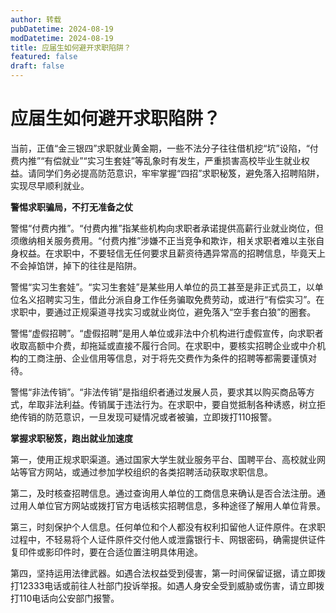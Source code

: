 ```yaml
---
author: 转载
pubDatetime: 2024-08-19
modDatetime: 2024-08-19
title: 应届生如何避开求职陷阱？
featured: false
draft: false
---
```

# **应届生如何避开求职陷阱？**

当前，正值“金三银四”求职就业黄金期，一些不法分子往往借机挖“坑”设陷，“付费内推”“有偿就业”“实习生套娃”等乱象时有发生，严重损害高校毕业生就业权益。请同学们务必提高防范意识，牢牢掌握“四招”求职秘笈，避免落入招聘陷阱，实现尽早顺利就业。

**警惕求职骗局，不打无准备之仗**

警惕“付费内推”。“付费内推”指某些机构向求职者承诺提供高薪行业就业岗位，但须缴纳相关服务费用。“付费内推”涉嫌不正当竞争和欺诈，相关求职者难以主张自身权益。在求职中，不要轻信无任何要求且薪资待遇异常高的招聘信息，毕竟天上不会掉馅饼，掉下的往往是陷阱。

警惕“实习生套娃”。“实习生套娃”是某些用人单位的员工甚至是非正式员工，以单位名义招聘实习生，借此分派自身工作任务骗取免费劳动，或进行“有偿实习”。在求职中，要通过正规渠道寻找实习或就业岗位，避免落入“空手套白狼”的圈套。

警惕“虚假招聘”。“虚假招聘”是用人单位或非法中介机构进行虚假宣传，向求职者收取高额中介费，却拖延或直接不履行合同。在求职中，要核实招聘企业或中介机构的工商注册、企业信用等信息，对于将先交费作为条件的招聘等都需要谨慎对待。

警惕“非法传销”。“非法传销”是指组织者通过发展人员，要求其以购买商品等方式，牟取非法利益。传销属于违法行为。在求职中，要自觉抵制各种诱惑，树立拒绝传销的防范意识，一旦发现可疑情况或者被骗，立即拨打110报警。

**掌握求职秘笈，跑出就业加速度**

第一，使用正规求职渠道。通过国家大学生就业服务平台、国聘平台、高校就业网站等官方网站，或通过参加学校组织的各类招聘活动获取求职信息。

第二，及时核查招聘信息。通过查询用人单位的工商信息来确认是否合法注册。通过用人单位官方网站或拨打官方电话核实招聘信息，多种途径了解用人单位背景。

第三，时刻保护个人信息。任何单位和个人都没有权利扣留他人证件原件。在求职过程中，不轻易将个人证件原件交付他人或泄露银行卡、网银密码，确需提供证件复印件或影印件时，要在合适位置注明具体用途。

第四，坚持运用法律武器。如遇合法权益受到侵害，第一时间保留证据，请立即拨打12333电话或前往人社部门投诉举报。如遇人身安全受到威胁或伤害，请立即拨打110电话向公安部门报警。